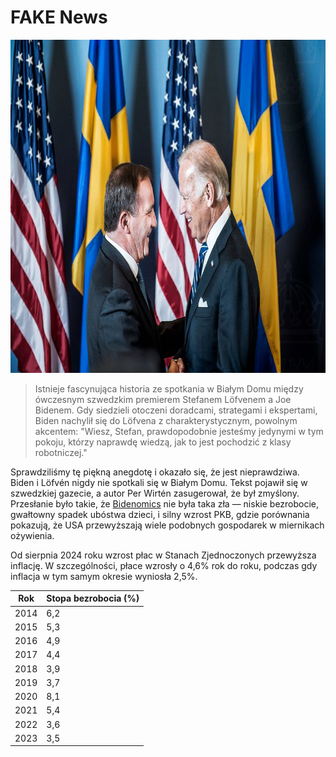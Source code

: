 [description]: # "Everything about fake news. Samizdat is a content management platform with ability to keep content on a USB stick"
[keywords]: # "censorship,CMS,fake news,samizdat,publishing,artificial intelligence,open source"

# FAKE News

<img src="bidenlofven.jpg" id="selectedimage" class="img-fluid mb-2 d-block" width="800" height="533" alt="Joe Biden spotykający się ze szwedzkim premierem Stefanem Löfvénem" />

<blockquote>
Istnieje fascynująca historia ze spotkania w Białym Domu między ówczesnym szwedzkim premierem Stefanem Löfvenem a Joe Bidenem. Gdy siedzieli otoczeni doradcami, strategami i ekspertami, Biden nachylił się do Löfvena z charakterystycznym, powolnym akcentem: "Wiesz, Stefan, prawdopodobnie jesteśmy jedynymi w tym pokoju, którzy naprawdę wiedzą, jak to jest pochodzić z klasy robotniczej."
</blockquote>

Sprawdziliśmy tę piękną anegdotę i okazało się, że jest nieprawdziwa. Biden i Löfvén nigdy nie spotkali się w Białym Domu.
Tekst pojawił się w szwedzkiej gazecie, a autor Per Wirtén zasugerował, że był zmyślony. Przesłanie było takie,
że [Bidenomics](https://en.wikipedia.org/wiki/Economic_policy_of_the_Joe_Biden_administration) nie była 
taka zła &mdash; niskie bezrobocie, gwałtowny spadek ubóstwa dzieci,
i silny wzrost PKB, gdzie porównania pokazują, że USA przewyższają wiele podobnych gospodarek w miernikach ożywienia.

Od sierpnia 2024 roku wzrost płac w Stanach Zjednoczonych przewyższa inflację. W szczególności,
płace wzrosły o 4,6% rok do roku, podczas gdy inflacja w tym samym okresie wyniosła 2,5%.

<div class="table-responsive">
  <table class="table table-bordered">
    <thead>
      <tr>
        <th>Rok</th>
        <th>Stopa bezrobocia (%)</th>
      </tr>
    </thead>
    <tbody>
      <tr><td>2014</td><td>6,2</td></tr>
      <tr><td>2015</td><td>5,3</td></tr>
      <tr><td>2016</td><td>4,9</td></tr>
      <tr><td>2017</td><td>4,4</td></tr>
      <tr><td>2018</td><td>3,9</td></tr>
      <tr><td>2019</td><td>3,7</td></tr>
      <tr><td>2020</td><td>8,1</td></tr>
      <tr><td>2021</td><td>5,4</td></tr>
      <tr><td>2022</td><td>3,6</td></tr>
      <tr><td>2023</td><td>3,5</td></tr>
    </tbody>
  </table>
</div>
